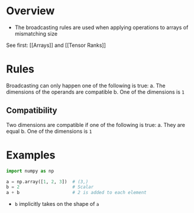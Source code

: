# Overview
- The broadcasting rules are used when applying operations to arrays of mismatching size

See first: [[Arrays]] and [[Tensor Ranks]] 

# Rules
Broadcasting can only happen one of the following is true:
a. The dimensions of the operands are compatible
b. One of the dimensions is `1`

## Compatibility
Two dimensions are compatible if one of the following is true:
a. They are equal
b. One of the dimensions is `1`

# Examples
```python
import numpy as np

a = np.array([1, 2, 3])  # (3,)
b = 2                    # Scalar
a + b                    # 2 is added to each element
```

- `b` implicitly takes on the shape of `a`